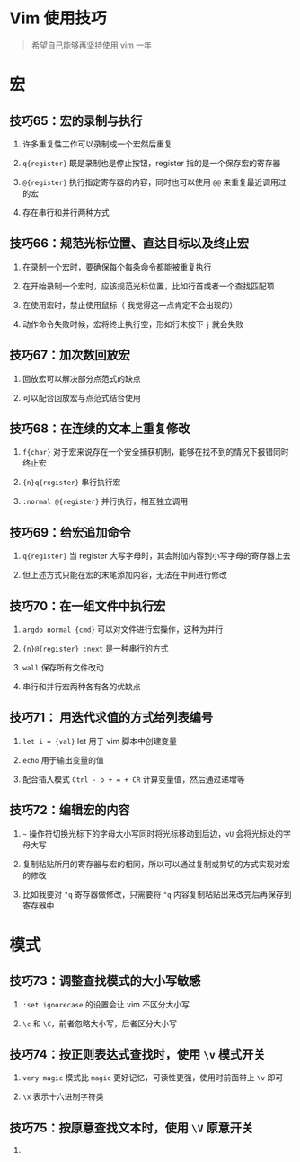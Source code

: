 # Vim 使用技巧

> 希望自己能够再坚持使用 vim 一年

# 宏

## 技巧65：宏的录制与执行

1. 许多重复性工作可以录制成一个宏然后重复

2. `q{register}` 既是录制也是停止按钮，register 指的是一个保存宏的寄存器

3. `@{register}` 执行指定寄存器的内容，同时也可以使用 `@@` 来重复最近调用过的宏

4. 存在串行和并行两种方式

## 技巧66：规范光标位置、直达目标以及终止宏

1. 在录制一个宏时，要确保每个每条命令都能被重复执行

2. 在开始录制一个宏时，应该规范光标位置，比如行首或者一个查找匹配项

3. 在使用宏时，禁止使用鼠标（ 我觉得这一点肯定不会出现的）

4. 动作命令失败时候，宏将终止执行空，形如行末按下 `j` 就会失败

## 技巧67：加次数回放宏

1. 回放宏可以解决部分点范式的缺点

2. 可以配合回放宏与点范式结合使用

## 技巧68：在连续的文本上重复修改

1. `f{char}` 对于宏来说存在一个安全捕获机制，能够在找不到的情况下报错同时终止宏

2. `{n}q{register}` 串行执行宏

3. `:normal @{register}` 并行执行，相互独立调用

## 技巧69：给宏追加命令

1. `q{register}` 当 register 大写字母时，其会附加内容到小写字母的寄存器上去

2. 但上述方式只能在宏的末尾添加内容，无法在中间进行修改

## 技巧70：在一组文件中执行宏

1. `argdo normal {cmd}` 可以对文件进行宏操作，这种为并行

2. `{n}@{register} :next` 是一种串行的方式

3. `wall` 保存所有文件改动

4. 串行和并行宏两种各有各的优缺点

## 技巧71：  用迭代求值的方式给列表编号

1. `let i = {val}` let 用于 vim 脚本中创建变量

2. `echo` 用于输出变量的值

3. 配合插入模式 `Ctrl - o + = + CR` 计算变量值，然后通过递增等

## 技巧72：编辑宏的内容

1. `~` 操作符切换光标下的字母大小写同时将光标移动到后边，`vU` 会将光标处的字母大写

2.  复制粘贴所用的寄存器与宏的相同，所以可以通过复制或剪切的方式实现对宏的修改

3. 比如我要对 `"q` 寄存器做修改，只需要将 `"q` 内容复制粘贴出来改完后再保存到寄存器中

# 模式

## 技巧73：调整查找模式的大小写敏感

1. `:set ignorecase` 的设置会让 vim 不区分大小写

2. `\c` 和 `\C`，前者忽略大小写，后者区分大小写

## 技巧74：按正则表达式查找时，使用 `\v` 模式开关

1. `very magic` 模式比 `magic` 更好记忆，可读性更强，使用时前面带上 `\v` 即可

2. `\x` 表示十六进制字符类

## 技巧75：按原意查找文本时，使用 `\V` 原意开关

1. 

